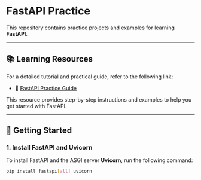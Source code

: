 # FastAPI Practice

This repository contains practice projects and examples for learning **FastAPI**.

---

## 📚 **Learning Resources**

For a detailed tutorial and practical guide, refer to the following link:

- 📄 [FastAPI Practice Guide](https://lsjsj92.tistory.com/648_)

This resource provides step-by-step instructions and examples to help you get started with FastAPI.

---

## 🚀 **Getting Started**

### **1. Install FastAPI and Uvicorn**

To install FastAPI and the ASGI server **Uvicorn**, run the following command:

```bash
pip install fastapi[all] uvicorn
